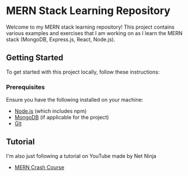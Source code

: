 # MERN Stack Learning Repository

Welcome to my MERN stack learning repository! This project contains various examples and exercises that I am working on as I learn the MERN stack (MongoDB, Express.js, React, Node.js).

## Getting Started

To get started with this project locally, follow these instructions:

### Prerequisites

Ensure you have the following installed on your machine:

- [Node.js](https://nodejs.org/en/download/) (which includes npm)
- [MongoDB](https://www.mongodb.com/try/download/community) (if applicable for the project)
- [Git](https://git-scm.com/downloads)

## Tutorial

I'm also just following a tutorial on YouTube made by Net Ninja
- [MERN Crash Course](https://youtube.com/playlist?list=PL4cUxeGkcC9iJ_KkrkBZWZRHVwnzLIoUE&si=IeGVlT0eeXsHHKFw)
